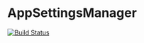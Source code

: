 # AppSettingsManager
[![Build Status](https://dev.azure.com/srisaiachyutha/agileproject/_apis/build/status%2Fsrisaiachyutha.AppSettingsManager?branchName=main)](https://dev.azure.com/srisaiachyutha/agileproject/_build/latest?definitionId=4&branchName=main)
